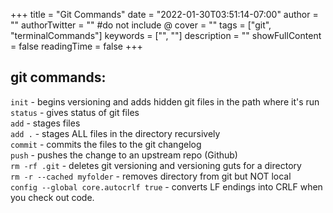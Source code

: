 +++
title = "Git Commands"
date = "2022-01-30T03:51:14-07:00"
author = ""
authorTwitter = "" #do not include @
cover = ""
tags = ["git", "terminalCommands"]
keywords = ["", ""]
description = ""
showFullContent = false
readingTime = false
+++

## git commands:

`init` - begins versioning and adds hidden git files in the path where it's run\
`status` - gives status of git files\
`add` - stages files\
`add .` - stages ALL files in the directory recursively\
`commit` - commits the files to the git changelog\
`push` - pushes the change to an upstream repo (Github)\
`rm -rf .git` - deletes git versioning and versioning guts for a directory\
`rm -r --cached myfolder` - removes directory from git but NOT local\
`config --global core.autocrlf true` - converts LF endings into CRLF when you check out code.